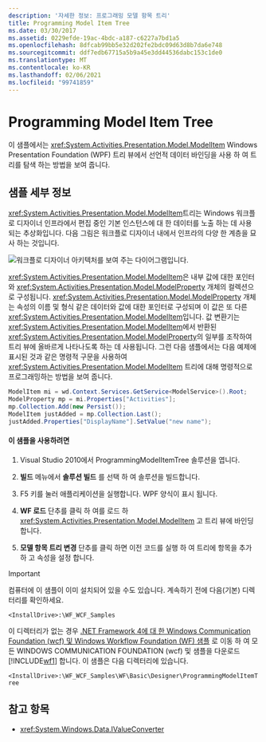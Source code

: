```yaml
---
description: '자세한 정보: 프로그래밍 모델 항목 트리'
title: Programming Model Item Tree
ms.date: 03/30/2017
ms.assetid: 0229efde-19ac-4bdc-a187-c6227a7bd1a5
ms.openlocfilehash: 8dfcab99bb5e32d202fe2bdc09d63d8b7da6e748
ms.sourcegitcommit: ddf7edb67715a5b9a45e3dd44536dabc153c1de0
ms.translationtype: MT
ms.contentlocale: ko-KR
ms.lasthandoff: 02/06/2021
ms.locfileid: "99741859"
---
```

# <a name="programming-model-item-tree"></a>Programming Model Item Tree

이 샘플에서는 <xref:System.Activities.Presentation.Model.ModelItem> Windows Presentation Foundation (WPF) 트리 뷰에서 선언적 데이터 바인딩을 사용 하 여 트리를 탐색 하는 방법을 보여 줍니다.

## <a name="sample-details"></a>샘플 세부 정보

 <xref:System.Activities.Presentation.Model.ModelItem>트리는 Windows 워크플로 디자이너 인프라에서 편집 중인 기본 인스턴스에 대 한 데이터를 노출 하는 데 사용 되는 추상화입니다. 다음 그림은 워크플로 디자이너 내에서 인프라의 다양 한 계층을 묘사 하는 것입니다.

 ![워크플로 디자이너 아키텍처를 보여 주는 다이어그램입니다.](./media/programming-model-item-tree/workflow-designer-architecture.jpg)

 <xref:System.Activities.Presentation.Model.ModelItem>은 내부 값에 대한 포인터와 <xref:System.Activities.Presentation.Model.ModelProperty> 개체의 컬렉션으로 구성됩니다. <xref:System.Activities.Presentation.Model.ModelProperty> 개체는 속성의 이름 및 형식 같은 데이터와 값에 대한 포인터로 구성되며 이 값은 또 다른 <xref:System.Activities.Presentation.Model.ModelItem>입니다. 값 변환기는 <xref:System.Activities.Presentation.Model.ModelItem>에서 반환된 <xref:System.Activities.Presentation.Model.ModelProperty>의 일부를 조작하여 트리 뷰에 올바르게 나타나도록 하는 데 사용됩니다. 그런 다음 샘플에서는 다음 예제에 표시된 것과 같은 명령적 구문을 사용하여 <xref:System.Activities.Presentation.Model.ModelItem> 트리에 대해 명령적으로 프로그래밍하는 방법을 보여 줍니다.

```csharp
ModelItem mi = wd.Context.Services.GetService<ModelService>().Root;
ModelProperty mp = mi.Properties["Activities"];
mp.Collection.Add(new Persist());
ModelItem justAdded = mp.Collection.Last();
justAdded.Properties["DisplayName"].SetValue("new name");
```

#### <a name="to-use-this-sample"></a>이 샘플을 사용하려면

1. Visual Studio 2010에서 ProgrammingModelItemTree 솔루션을 엽니다.

2. **빌드** 메뉴에서 **솔루션 빌드** 를 선택 하 여 솔루션을 빌드합니다.

3. F5 키를 눌러 애플리케이션을 실행합니다. WPF 양식이 표시 됩니다.

4. **WF 로드** 단추를 클릭 하 여를 로드 하 <xref:System.Activities.Presentation.Model.ModelItem> 고 트리 뷰에 바인딩합니다.

5. **모델 항목 트리 변경** 단추를 클릭 하면 이전 코드를 실행 하 여 트리에 항목을 추가 하 고 속성을 설정 합니다.

> [!IMPORTANT]
> 컴퓨터에 이 샘플이 이미 설치되어 있을 수도 있습니다. 계속하기 전에 다음(기본) 디렉터리를 확인하세요.  
>
> `<InstallDrive>:\WF_WCF_Samples`  
>
> 이 디렉터리가 없는 경우 [.NET Framework 4에 대 한 Windows Communication Foundation (wcf) 및 Windows Workflow Foundation (WF) 샘플](https://www.microsoft.com/download/details.aspx?id=21459) 로 이동 하 여 모든 WINDOWS COMMUNICATION FOUNDATION (wcf) 및 샘플을 다운로드 [!INCLUDE[wf1](../../../../includes/wf1-md.md)] 합니다. 이 샘플은 다음 디렉터리에 있습니다.  
>
> `<InstallDrive>:\WF_WCF_Samples\WF\Basic\Designer\ProgrammingModelItemTree`  
  
## <a name="see-also"></a>참고 항목

- <xref:System.Windows.Data.IValueConverter>
